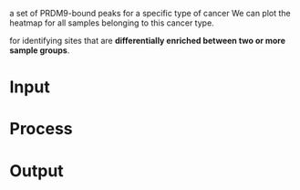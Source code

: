a set of PRDM9-bound peaks for a specific type of cancer
We can plot the heatmap for all samples belonging to this cancer type.

for identifying sites that are **differentially enriched between two or more sample groups**.


# Input
# Process
# Output
<!--stackedit_data:
eyJoaXN0b3J5IjpbLTEzODE0NjE2MTYsMTkyMTEzNTc5NywxNj
c5ODAzMDddfQ==
-->